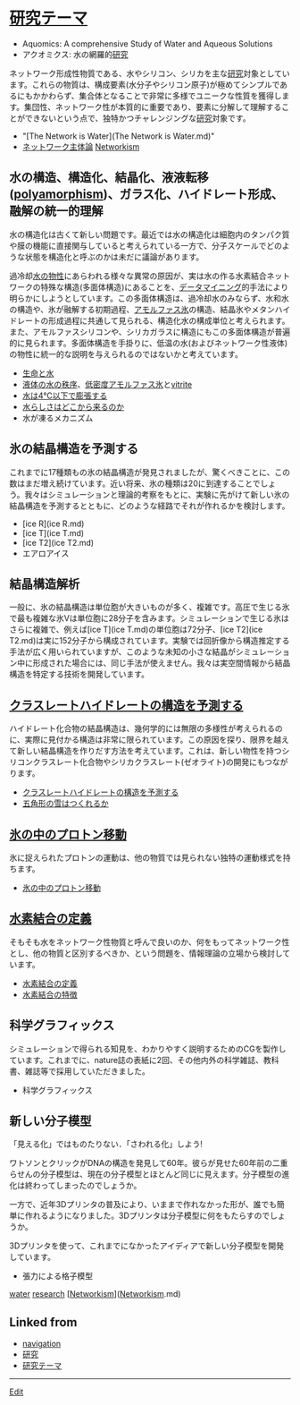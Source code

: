 # [研究テーマ](研究テーマ.md)


* Aquomics: A comprehensive Study of Water and Aqueous Solutions
* アクオミクス: 水の網羅的[研究](研究.md)

ネットワーク形成性物質である、水やシリコン、シリカを主な[研究](研究.md)対象としています。これらの物質は、構成要素(水分子やシリコン原子)が極めてシンプルであるにもかかわらず、集合体となることで非常に多様でユニークな性質を獲得します。集団性、ネットワーク性が本質的に重要であり、要素に分解して理解することができないという点で、独特かつチャレンジングな[研究](研究.md)対象です。


* "[The Network is Water](The Network is Water.md)"
* [ネットワーク主体論](ネットワーク主体論.md) [Networkism](Networkism.md)



## 水の構造、構造化、結晶化、液液転移([polyamorphism](polyamorphism.md))、ガラス化、ハイドレート形成、融解の統一的理解

水の構造化は古くて新しい問題です。最近では水の構造化は細胞内のタンパク質や膜の機能に直接関与していると考えられている一方で、分子スケールでどのような状態を構造化と呼ぶのかは未だに議論があります。



過冷却[水の物性](水の物性.md)にあらわれる様々な異常の原因が、実は水の作る水素結合ネットワークの特殊な構造(多面体構造)にあることを、[データマイニング](データマイニング.md)的手法により明らかにしようとしています。この多面体構造は、過冷却水のみならず、水和水の構造や、氷が融解する初期過程、[アモルファス氷](アモルファス氷.md)の構造、結晶氷やメタンハイドレートの形成過程に共通して見られる、構造化水の構成単位と考えられます。また、アモルファスシリコンや、シリカガラスに構造にもこの多面体構造が普遍的に見られます。多面体構造を手掛りに、低温の水(およびネットワーク性液体)の物性に統一的な説明を与えられるのではないかと考えています。




* [生命と水](生命と水.md)
* [液体の水の秩序](液体の水の秩序.md)、[低密度アモルファス氷](低密度アモルファス氷.md)と[vitrite](vitrite.md)
* [水は4℃以下で膨張する](水は4℃以下で膨張する.md)
* [水らしさはどこから来るのか](水らしさはどこから来るのか.md)
* 水が凍るメカニズム



## 氷の結晶構造を予測する

これまでに17種類もの氷の結晶構造が発見されましたが、驚くべきことに、この数はまだ増え続けています。近い将来、氷の種類は20に到達することでしょう。我々はシミュレーションと理論的考察をもとに、実験に先がけて新しい氷の結晶構造を予測するとともに、どのような経路でそれが作れるかを検討します。


* [ice R](ice R.md)
* [ice T](ice T.md)
* [ice T2](ice T2.md)
* エアロアイス

## 結晶構造解析

一般に、氷の結晶構造は単位胞が大きいものが多く、複雑です。高圧で生じる氷で最も複雑な氷Vは単位胞に28分子を含みます。シミュレーションで生じる氷はさらに複雑で、例えば[ice T](ice T.md)の単位胞は72分子、[ice T2](ice T2.md)は実に152分子から構成されています。実験では回折像から構造推定する手法が広く用いられていますが、このような未知の小さな結晶がシミュレーション中に形成された場合には、同じ手法が使えません。我々は実空間情報から結晶構造を特定する技術を開発しています。



## [クラスレートハイドレートの構造を予測する](クラスレートハイドレートの構造を予測する.md)

ハイドレート化合物の結晶構造は、幾何学的には無限の多様性が考えられるのに、実際に見付かる構造は非常に限られています。この原因を探り、限界を越えて新しい結晶構造を作りだす方法を考えています。これは、新しい物性を持つシリコンクラスレート化合物やシリカクラスレート(ゼオライト)の開発にもつながります。




* [クラスレートハイドレートの構造を予測する](クラスレートハイドレートの構造を予測する.md)
* [五角形の雪はつくれるか](五角形の雪はつくれるか.md)



## [氷の中のプロトン移動](氷の中のプロトン移動.md)

氷に捉えられたプロトンの運動は、他の物質では見られない独特の運動様式を持ちます。


* [氷の中のプロトン移動](氷の中のプロトン移動.md)



## [水素結合の定義](水素結合の定義.md)

そもそも水をネットワーク性物質と呼んで良いのか、何をもってネットワーク性とし、他の物質と区別するべきか、という問題を、情報理論の立場から検討しています。


* [水素結合の定義](水素結合の定義.md)
* [水素結合の特徴](水素結合の特徴.md)



## 科学グラフィックス

シミュレーションで得られる知見を、わかりやすく説明するためのCGを製作しています。これまでに、nature誌の表紙に2回、その他内外の科学雑誌、教科書、雑誌等で採用していただきました。


* 科学グラフィックス



## 新しい分子模型

「見える化」ではものたりない．「さわれる化」しよう!



ワトソンとクリックがDNAの構造を発見して60年。彼らが見せた60年前の二重らせんの分子模型は、現在の分子模型とほとんど同じに見えます。分子模型の進化は終わってしまったのでしょうか。



一方で、近年3Dプリンタの普及により、いままで作れなかった形が、誰でも簡単に作れるようになりました。3Dプリンタは分子模型に何をもたらすのでしょうか。



3Dプリンタを使って、これまでになかったアイディアで新しい分子模型を開発しています。


* 張力による格子模型

[water](water.md) [research](research.md) [[Networkism](Networkism.md)]([Networkism](Networkism.md).md) 


## Linked from

* [navigation](navigation.md)
* [研究](研究.md)
* [研究テーマ](研究テーマ.md)


----
[Edit](https://github.com/vitroid/vitroid.github.io/edit/master/MD/研究テーマ.md)
